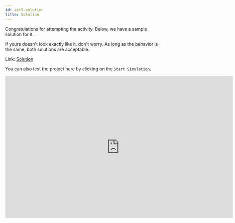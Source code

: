```yaml
---
id: act5-solution
title: Solution
---
```


Congratulations for attempting the activity. Below, we have a sample solution for it.

If yours doesn't look exactly like it, don't worry. As long as the behavior is the same, both solutions are acceptable.

Link: <a href="https://www.tinkercad.com/things/bvQ1TUVwsSA" target="_blank">Solution</a>

You can also test the project here by clicking on the `Start Simulation`.

<iframe width="725" height="453" src="https://www.tinkercad.com/embed/bvQ1TUVwsSA" frameborder="0" marginwidth="0" marginheight="0" scrolling="no"></iframe>